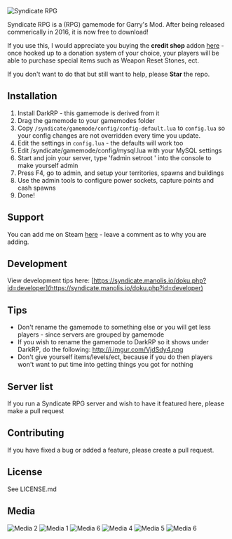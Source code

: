 ![Syndicate RPG](https://i.imgur.com/kUVO35g.png)


Syndicate RPG is a (RPG) gamemode for Garry's Mod. After being released commerically in 2016, it is now free to download!

If you use this, I would appreciate you buying the **credit shop** addon [here](https://www.gmodstore.com/market/view/3915) - once hooked up to a donation system of your choice, your players will be able to purchase special items such as Weapon Reset Stones, ect.

If you don't want to do that but still want to help, please **Star** the repo.

## Installation
 1. Install DarkRP - this gamemode is derived from it
 2. Drag the gamemode to your gamemodes folder
 3. Copy `/syndicate/gamemode/config/config-default.lua` to `config.lua` so your config changes are not overridden every time you update.
 4. Edit the settings in `config.lua` - the defaults will work too
 5. Edit /syndicate/gamemode/config/mysql.lua with your MySQL settings
 6. Start and join your server, type 'fadmin setroot <yourname>' into the console to make yourself admin
 7. Press F4, go to admin, and setup your territories, spawns and buildings
 8. Use the admin tools to configure power sockets, capture points and cash spawns
 6. Done!

## Support
You can add me on Steam [here](https://steamcommunity.com/id/vrondakis) - leave a comment as to why you are adding.

## Development
View development tips here: [https://syndicate.manolis.io/doku.php?id=developer](https://syndicate.manolis.io/doku.php?id=developer) 

## Tips

 - Don't rename the gamemode to something else or you will get less players - since servers are grouped by gamemode
 - If you wish to rename the gamemode to DarkRP so it shows under DarkRP, do the following: http://i.imgur.com/VjdSdy4.png
- Don't give yourself items/levels/ect, because if you do then players won't want to put time into getting things you got for nothing

## Server list
If you run a Syndicate RPG server and wish to have it featured here, please make a pull request

## Contributing
If you have fixed a bug or added a feature, please create a pull request.

## License
See LICENSE.md

## Media
![Media 2](https://i.imgur.com/lSBa356.jpg)
![Media 1](https://i.imgur.com/9ywdT5x.jpg)
![Media 6](https://i.imgur.com/uSPHlm2.jpg)
![Media 4](https://i.imgur.com/QwiQVv8.jpg)
![Media 5](https://i.imgur.com/LR603a2.png)
![Media 6](https://i.imgur.com/HFAIj1y.jpg)
